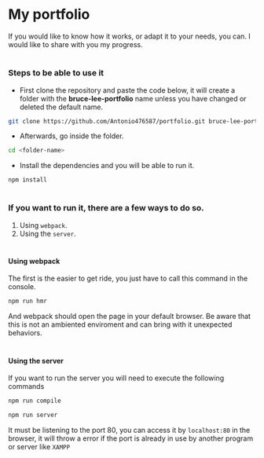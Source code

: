 # My portfolio

If you would like to know how it works, or adapt it to your needs, you can. I would like to share with you my progress.

#

### Steps to be able to use it

- First clone the repository and paste the code below, it will create a folder with the **bruce-lee-portfolio** name unless you have changed or deleted the default name.

``` bash
git clone https://github.com/Antonio476587/portfolio.git bruce-lee-portfolio
```

- Afterwards, go inside the folder.

``` bash
cd <folder-name>
```

- Install the dependencies and you will be able to run it.

``` bash
npm install
```

#

### If you want to run it, there are a few ways to do so.

1. Using `webpack`.
2. Using the `server`.

#

#### Using webpack

The first is the easier to get ride, you just have to call this command in the console.

``` bash
npm run hmr
```

And webpack should open the page in your default browser. Be aware that this is not an ambiented enviroment and can bring with it unexpected behaviors.

#

#### Using the server

If you want to run the server you will need to execute the following commands

``` bash
npm run compile

npm run server
```

It must be listening to the port 80, you can access it by `localhost:80` in the browser, it will throw a error if the port is already in use by another program or server like `XAMPP`